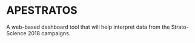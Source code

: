 # APESTRATOS
A web-based dashboard tool that will help interpret data from the Strato-Science 2018 campaigns.
